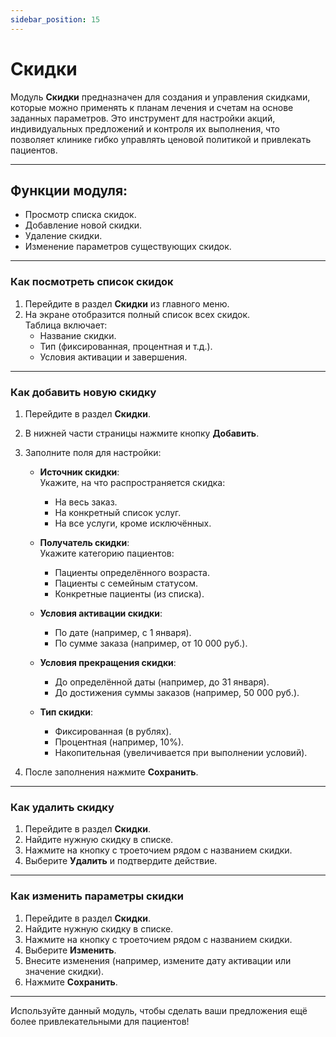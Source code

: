 ```yaml
---
sidebar_position: 15
---
```


# Скидки

<!-- ![Список скидок](assets/skidki.png) -->

Модуль **Скидки** предназначен для создания и управления скидками, которые можно применять к планам лечения и счетам на основе заданных параметров. Это инструмент для настройки акций, индивидуальных предложений и контроля их выполнения, что позволяет клинике гибко управлять ценовой политикой и привлекать пациентов.

---

## Функции модуля:

- Просмотр списка скидок.
- Добавление новой скидки.
- Удаление скидки.
- Изменение параметров существующих скидок.

---

### Как посмотреть список скидок

1. Перейдите в раздел **Скидки** из главного меню.
2. На экране отобразится полный список всех скидок.  
   Таблица включает:  
   - Название скидки.
   - Тип (фиксированная, процентная и т.д.).
   - Условия активации и завершения.  

<!-- ![Список скидок](assets/discount_list.png) -->

---

### Как добавить новую скидку

1. Перейдите в раздел **Скидки**.
2. В нижней части страницы нажмите кнопку **Добавить**.
3. Заполните поля для настройки:
   - **Источник скидки**:  
     Укажите, на что распространяется скидка:  
     - На весь заказ.  
     - На конкретный список услуг.  
     - На все услуги, кроме исключённых.  

   - **Получатель скидки**:  
     Укажите категорию пациентов:  
     - Пациенты определённого возраста.  
     - Пациенты с семейным статусом.  
     - Конкретные пациенты (из списка).  

   - **Условия активации скидки**:  
     - По дате (например, с 1 января).  
     - По сумме заказа (например, от 10 000 руб.).  

   - **Условия прекращения скидки**:  
     - До определённой даты (например, до 31 января).  
     - До достижения суммы заказов (например, 50 000 руб.).  

   - **Тип скидки**:  
     - Фиксированная (в рублях).  
     - Процентная (например, 10%).  
     - Накопительная (увеличивается при выполнении условий).  

4. После заполнения нажмите **Сохранить**.

<!-- ![Добавление скидки](assets/add_discount.png) -->

---

### Как удалить скидку

1. Перейдите в раздел **Скидки**.
2. Найдите нужную скидку в списке.
3. Нажмите на кнопку с троеточием рядом с названием скидки.
4. Выберите **Удалить** и подтвердите действие.

<!-- ![Удаление скидки](assets/delete_discount.png) -->

---

### Как изменить параметры скидки

1. Перейдите в раздел **Скидки**.
2. Найдите нужную скидку в списке.
3. Нажмите на кнопку с троеточием рядом с названием скидки.
4. Выберите **Изменить**.
5. Внесите изменения (например, измените дату активации или значение скидки).
6. Нажмите **Сохранить**.

<!-- ![Изменение скидки](assets/edit_discount.png) -->

---

Используйте данный модуль, чтобы сделать ваши предложения ещё более привлекательными для пациентов!
